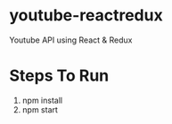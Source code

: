# youtube-reactredux
Youtube API using React &amp; Redux

# Steps To Run
1. npm install
2. npm start

